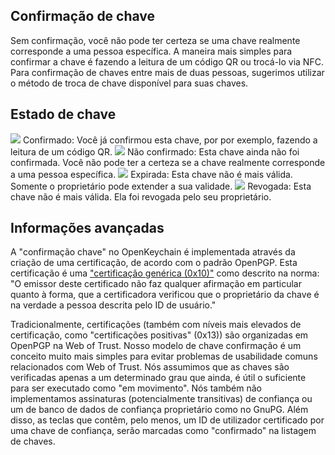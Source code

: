 [//]: # (NOTA: coloque cada frase em sua própria linha, Transifex coloca cada linha em seu próprio campo de tradução!)

## Confirmação de chave
Sem confirmação, você não pode ter certeza se uma chave realmente corresponde a uma pessoa específica.
A maneira mais simples para confirmar a chave é fazendo a leitura de um código QR ou trocá-lo via NFC.
Para confirmação de chaves entre mais de duas pessoas, sugerimos utilizar o método de troca de chave disponível para suas chaves.

## Estado de chave

<img src="status_signature_verified_cutout_24dp"/>  
Confirmado: Você já confirmou esta chave, por por exemplo, fazendo a leitura de um código QR.  
<img src="status_signature_unverified_cutout_24dp"/>  
Não confirmado: Esta chave ainda não foi confirmada. Você não pode ter a certeza se a chave realmente corresponde a uma pessoa específica.  
<img src="status_signature_expired_cutout_24dp"/>  
Expirada: Esta chave não é mais válida. Somente o proprietário pode extender a sua validade.  
<img src="status_signature_revoked_cutout_24dp"/>  
Revogada: Esta chave não é mais válida. Ela foi revogada pelo seu proprietário.

## Informações avançadas
A "confirmação chave" no OpenKeychain é implementada através da criação de uma certificação, de acordo com o padrão OpenPGP.
Esta certificação é uma ["certificação genérica (0x10)"](http://tools.ietf.org/html/rfc4880#section-5.2.1) como descrito na norma:
"O emissor deste certificado não faz qualquer afirmação em particular quanto à forma, que a certificadora verificou que o proprietário da chave é na verdade a pessoa descrita pelo ID de usuário."

Tradicionalmente, certificações (também com níveis mais elevados de certificação, como "certificações positivas" (0x13)) são organizadas em OpenPGP na  Web of Trust.
Nosso modelo de chave confirmação é um conceito muito mais simples para evitar problemas de usabilidade comuns relacionados com Web of Trust.
Nós assumimos que as chaves são verificadas apenas a um determinado grau que ainda, é útil o suficiente para ser executado como "em movimento".
Nós também não implementamos assinaturas (potencialmente transitivas) de confiança ou um de banco de dados de confiança proprietário como no GnuPG.
Além disso, as teclas que contêm, pelo menos, um ID de utilizador certificado por uma chave de confiança, serão marcadas como "confirmado" na listagem de chaves.